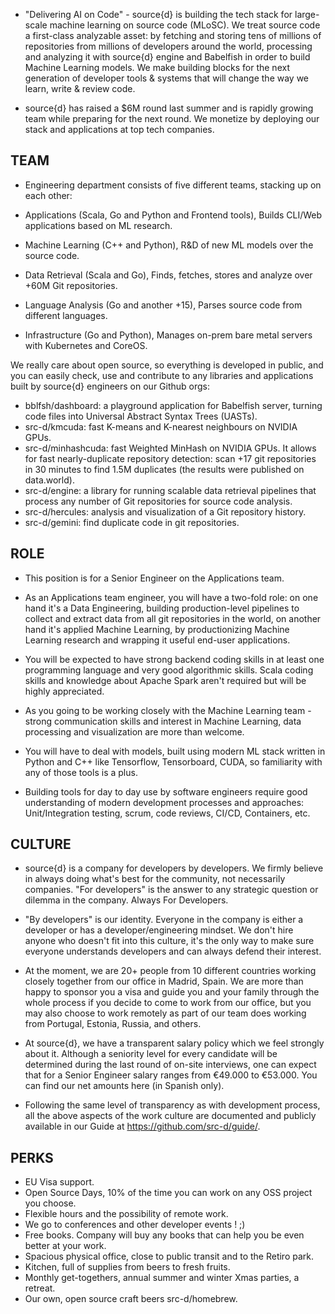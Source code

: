 - "Delivering AI on Code" - source{d} is building the tech stack for large-scale machine learning on source code (MLoSC). We treat source code a first-class analyzable asset: by fetching and storing tens of millions of repositories from millions of developers around the world, processing and analyzing it with source{d} engine and Babelfish in order to build Machine Learning models. We make building blocks for the next generation of developer tools & systems that will change the way we learn, write & review code.

- source{d} has raised a $6M round last summer and is rapidly growing team while preparing for the next round. We monetize by deploying our stack and applications at top tech companies.

## TEAM

- Engineering department consists of five different teams, stacking up on each other:

 - Applications (Scala, Go and Python and Frontend tools), Builds CLI/Web applications based on ML research.
 - Machine Learning (C++ and Python), R&D of new ML models over the source code.
 - Data Retrieval (Scala and Go), Finds, fetches, stores and analyze over  +60M Git repositories.
 - Language Analysis (Go and another +15), Parses source code from different languages.
 - Infrastructure (Go and Python), Manages on-prem bare metal servers with Kubernetes and CoreOS.
 
 
We really care about open source, so everything is developed in public, and you can easily check, use and contribute to any libraries and applications built by source{d} engineers on our Github orgs:

- bblfsh/dashboard:  a playground application for Babelfish server, turning code files into Universal Abstract Syntax Trees (UASTs). 
- src-d/kmcuda:  fast K-means and K-nearest neighbours on NVIDIA GPUs.  
- src-d/minhashcuda:  fast Weighted MinHash on NVIDIA GPUs. It allows for fast nearly-duplicate repository detection: scan +17 git repositories in 30 minutes to find 1.5M duplicates (the results were published on data.world).  
- src-d/engine:  a library for running scalable data retrieval pipelines that process any number of Git repositories for source code analysis.  
- src-d/hercules:  analysis and visualization of a Git repository history. 
- src-d/gemini: find duplicate code in git repositories.


## ROLE

- This position is for a Senior Engineer on the Applications team.

- As an Applications team engineer, you will have a two-fold role:  on one hand it's a Data Engineering, building production-level pipelines to collect and extract data from all git repositories in the world, on another hand it's applied Machine Learning, by productionizing Machine Learning research and wrapping it useful end-user applications.

- You will be expected to have strong backend coding skills in at least one programming language and very good algorithmic skills. Scala coding skills and knowledge about Apache Spark aren't required but will be highly appreciated.

- As you going to be working closely with the Machine Learning team - strong communication skills and interest in Machine Learning, data processing and visualization are more than welcome. 

- You will have to deal with models, built using modern ML stack written in Python and C++ like Tensorflow, Tensorboard, CUDA, so familiarity with any of those tools is a plus.

- Building tools for day to day use by software engineers require good understanding of modern development processes and approaches: Unit/Integration testing, scrum, code reviews, CI/CD, Containers, etc.


## CULTURE

- source{d} is a company for developers by developers. We firmly believe in always doing what's best for the community, not necessarily companies. "For developers" is the answer to any strategic question or dilemma in the company. Always For Developers.

- "By developers" is our identity. Everyone in the company is either a developer or has a developer/engineering mindset. We don't hire anyone who doesn't fit into this culture, it's the only way to make sure everyone understands developers and can always defend their interest.

- At the moment, we are 20+ people from 10 different countries working closely together from our office in Madrid, Spain. We are more than happy to sponsor you a visa and guide you and your family through the whole process if you decide to come to work from our office, but you may also choose to work remotely as part of our team does working from Portugal, Estonia, Russia, and others.

- At source{d}, we have a transparent salary policy which we feel strongly about it. Although a seniority level for every candidate will be determined during the last round of on-site interviews, one can expect that for a Senior Engineer salary ranges from €49.000 to €53.000. You can find our net amounts here (in Spanish only). 

- Following the same level of transparency as with development process, all the above aspects of the work culture are documented and publicly available in our Guide at https://github.com/src-d/guide/.


## PERKS 

 - EU Visa support.
 - Open Source Days, 10% of the time you can work on any OSS project you choose.
 - Flexible hours and the possibility of remote work.
 - We go to conferences and other developer events ! ;)
 - Free books. Company will buy any books that can help you be even better at your work.
 - Spacious physical office, close to public transit and to the Retiro park.
 - Kitchen, full of supplies from beers to fresh fruits.
 - Monthly get-togethers, annual summer and winter Xmas parties, a retreat.
 - Our own, open source craft beers src-d/homebrew.


